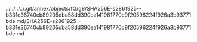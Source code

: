 ../../../../.git/annex/objects/fG/g8/SHA256E-s2861925--b331e36740cb89205dba58dd390ea141981770c9f20596224f926a3b93771bde.md/SHA256E-s2861925--b331e36740cb89205dba58dd390ea141981770c9f20596224f926a3b93771bde.md